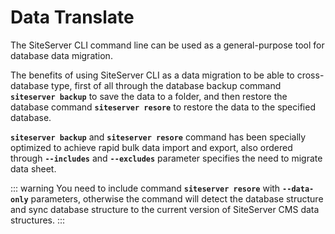 # Data Translate

The SiteServer CLI command line can be used as a general-purpose tool for database data migration.

The benefits of using SiteServer CLI as a data migration to be able to cross-database type, first of all through the database backup command **`siteserver backup`** to save the data to a folder, and then restore the database command **`siteserver resore`** to restore the data to the specified database.

**`siteserver backup`** and **`siteserver resore`** command has been specially optimized to achieve rapid bulk data import and export, also ordered through **`--includes`** and **`--excludes`** parameter specifies the need to migrate data sheet.

::: warning
You need to include command **`siteserver resore`** with **`--data-only`** parameters, otherwise the command will detect the database structure and sync database structure to the current version of SiteServer CMS data structures.
:::
